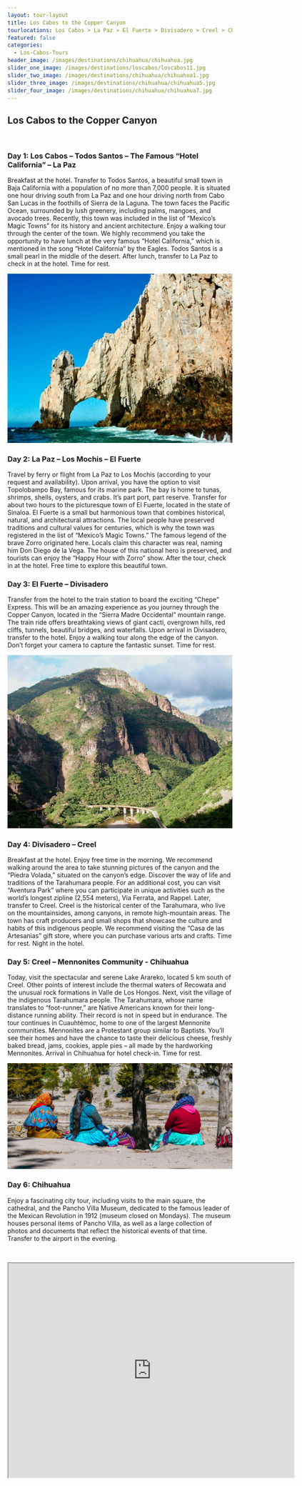 ```yaml
---
layout: tour-layout
title: Los Cabos to the Copper Canyon
tourlocations: Los Cabos > La Paz > El Fuerte > Divisadero > Creel > Chihuahua
featured: false
categories:
  - Los-Cabos-Tours
header_image: /images/destinations/chihuahua/chihuahua.jpg
slider_one_image: /images/destinations/loscabos/loscabos11.jpg
slider_two_image: /images/destinations/chihuahua/chihuahua1.jpg
slider_three_image: /images/destinations/chihuahua/chihuahua5.jpg
slider_four_image: /images/destinations/chihuahua/chihuahua7.jpg
---
```

## Los Cabos to the Copper Canyon

&nbsp;

### Day 1: Los Cabos – Todos Santos – The Famous “Hotel California” – La Paz

Breakfast at the hotel. Transfer to Todos Santos, a beautiful small town in Baja California with a population of no more than 7,000 people. It is situated one hour driving south from La Paz and one hour driving north from Cabo San Lucas in the foothills of Sierra de la Laguna. The town faces the Pacific Ocean, surrounded by lush greenery, including palms, mangoes, and avocado trees. Recently, this town was included in the list of “Mexico’s Magic Towns” for its history and ancient architecture. Enjoy a walking tour through the center of the town. We highly recommend you take the opportunity to have lunch at the very famous “Hotel California,” which is mentioned in the song “Hotel California” by the Eagles. Todos Santos is a small pearl in the middle of the desert. After lunch, transfer to La Paz to check in at the hotel. Time for rest.

![](/images/destinations/loscabos/loscabos10.jpg)

### Day 2: La Paz – Los Mochis – El Fuerte

Travel by ferry or flight from La Paz to Los Mochis (according to your request and availability). Upon arrival, you have the option to visit Topolobampo Bay, famous for its marine park. The bay is home to tunas, shrimps, shells, oysters, and crabs. It’s part port, part reserve. Transfer for about two hours to the picturesque town of El Fuerte, located in the state of Sinaloa. El Fuerte is a small but harmonious town that combines historical, natural, and architectural attractions. The local people have preserved traditions and cultural values for centuries, which is why the town was registered in the list of “Mexico’s Magic Towns.” The famous legend of the brave Zorro originated here. Locals claim this character was real, naming him Don Diego de la Vega. The house of this national hero is preserved, and tourists can enjoy the “Happy Hour with Zorro” show. After the tour, check in at the hotel. Free time to explore this beautiful town.

### Day 3: El Fuerte – Divisadero

Transfer from the hotel to the train station to board the exciting “Chepe” Express. This will be an amazing experience as you journey through the Copper Canyon, located in the “Sierra Madre Occidental” mountain range. The train ride offers breathtaking views of giant cacti, overgrown hills, red cliffs, tunnels, beautiful bridges, and waterfalls. Upon arrival in Divisadero, transfer to the hotel. Enjoy a walking tour along the edge of the canyon. Don’t forget your camera to capture the fantastic sunset. Time for rest.

![](/images/destinations/chihuahua/chihuahua8.jpg)

### Day 4: Divisadero – Creel

Breakfast at the hotel. Enjoy free time in the morning. We recommend walking around the area to take stunning pictures of the canyon and the “Piedra Volada,” situated on the canyon’s edge. Discover the way of life and traditions of the Tarahumara people. For an additional cost, you can visit “Aventura Park” where you can participate in unique activities such as the world’s longest zipline (2,554 meters), Via Ferrata, and Rappel. Later, transfer to Creel. Creel is the historical center of the Tarahumara, who live on the mountainsides, among canyons, in remote high-mountain areas. The town has craft producers and small shops that showcase the culture and habits of this indigenous people. We recommend visiting the “Casa de las Artesanias” gift store, where you can purchase various arts and crafts. Time for rest. Night in the hotel.

### Day 5: Creel – Mennonites Community - Chihuahua

Today, visit the spectacular and serene Lake Arareko, located 5 km south of Creel. Other points of interest include the thermal waters of Recowata and the unusual rock formations in Valle de Los Hongos. Next, visit the village of the indigenous Tarahumara people. The Tarahumara, whose name translates to “foot-runner,” are Native Americans known for their long-distance running ability. Their record is not in speed but in endurance. The tour continues in Cuauhtémoc, home to one of the largest Mennonite communities. Mennonites are a Protestant group similar to Baptists. You’ll see their homes and have the chance to taste their delicious cheese, freshly baked bread, jams, cookies, apple pies – all made by the hardworking Mennonites. Arrival in Chihuahua for hotel check-in. Time for rest.

![](/images/destinations/chihuahua/chihuahua6.jpg)

### Day 6: Chihuahua

Enjoy a fascinating city tour, including visits to the main square, the cathedral, and the Pancho Villa Museum, dedicated to the famous leader of the Mexican Revolution in 1912 (museum closed on Mondays). The museum houses personal items of Pancho Villa, as well as a large collection of photos and documents that reflect the historical events of that time. Transfer to the airport in the evening.

&nbsp;

<div class="map-container">

<iframe src="https://www.google.com/maps/d/u/0/embed?mid=1cQCRwwdoMl0idI0DiOAKZNWvn6SWl44&amp;ehbc=2E312F&amp;noprof=1" width="640" height="480"></iframe>

</div>

&nbsp;

&nbsp;